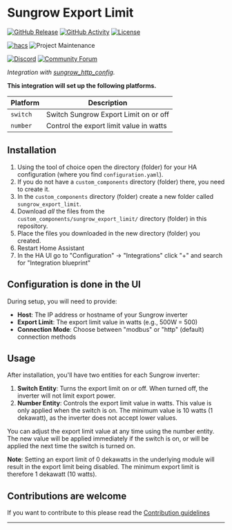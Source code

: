 # Sungrow Export Limit

[![GitHub Release][releases-shield]][releases]
[![GitHub Activity][commits-shield]][commits]
[![License][license-shield]](LICENSE)

[![hacs][hacsbadge]][hacs]
![Project Maintenance][maintenance-shield]

[![Discord][discord-shield]][discord]
[![Community Forum][forum-shield]][forum]

_Integration with [sungrow_http_config](https://github.com/ross-w/sungrow_http_config)._

**This integration will set up the following platforms.**

| Platform | Description                                                |
| -------- | ---------------------------------------------------------- |
| `switch` | Switch Sungrow Export Limit on or off                      |
| `number` | Control the export limit value in watts                    |

## Installation

1. Using the tool of choice open the directory (folder) for your HA configuration (where you find `configuration.yaml`).
1. If you do not have a `custom_components` directory (folder) there, you need to create it.
1. In the `custom_components` directory (folder) create a new folder called `sungrow_export_limit`.
1. Download _all_ the files from the `custom_components/sungrow_export_limit/` directory (folder) in this repository.
1. Place the files you downloaded in the new directory (folder) you created.
1. Restart Home Assistant
1. In the HA UI go to "Configuration" -> "Integrations" click "+" and search for "Integration blueprint"

## Configuration is done in the UI

During setup, you will need to provide:
- **Host**: The IP address or hostname of your Sungrow inverter
- **Export Limit**: The export limit value in watts (e.g., 500W = 500)
- **Connection Mode**: Choose between "modbus" or "http" (default) connection methods

## Usage

After installation, you'll have two entities for each Sungrow inverter:

1. **Switch Entity**: Turns the export limit on or off. When turned off, the inverter will not limit export power.
2. **Number Entity**: Controls the export limit value in watts. This value is only applied when the switch is on. The minimum value is 10 watts (1 dekawatt), as the inverter does not accept lower values.

You can adjust the export limit value at any time using the number entity. The new value will be applied immediately if the switch is on, or will be applied the next time the switch is turned on.

**Note**: Setting an export limit of 0 dekawatts in the underlying module will result in the export limit being disabled. The minimum export limit is therefore 1 dekawatt (10 watts).

<!---->

## Contributions are welcome

If you want to contribute to this please read the [Contribution guidelines](CONTRIBUTING.md)

***
[license-shield]: https://img.shields.io/github/license/ross-w/sungrow-export-limit-ha
[commits-shield]: https://img.shields.io/github/commit-activity/y/ross-w/sungrow-export-limit-ha.svg?style=for-the-badge
[commits]: https://github.com/ross-w/sungrow-export-limit-ha/commits/main
[hacs]: https://github.com/hacs/integration
[hacsbadge]: https://img.shields.io/badge/HACS-Custom-orange.svg?style=for-the-badge
[discord]: https://discord.gg/Qa5fW2R
[discord-shield]: https://img.shields.io/discord/330944238910963714.svg?style=for-the-badge
[forum-shield]: https://img.shields.io/badge/community-forum-brightgreen.svg?style=for-the-badge
[forum]: https://community.home-assistant.io/
[releases-shield]: https://img.shields.io/github/release/ross-w/sungrow-export-limit-ha.svg?style=for-the-badge
[releases]: https://github.com/ross-w/sungrow-export-limit-ha/releases
[maintenance-shield]: https://img.shields.io/maintenance/yes/2025
